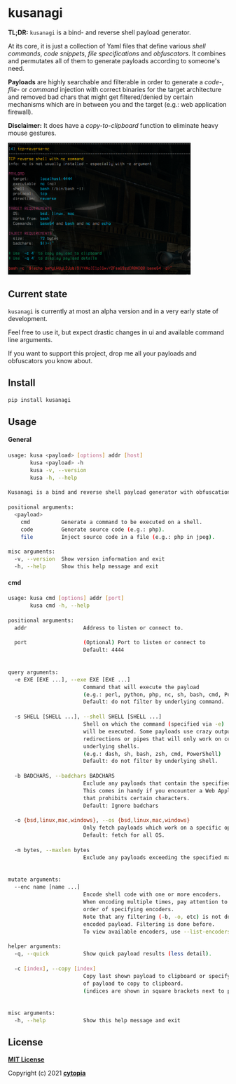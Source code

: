 # kusanagi

**TL;DR:** `kusanagi` is a bind- and reverse shell payload generator.


At its core, it is just a collection of Yaml files that define various *shell commands*,
*code snippets*, *file specifications* and *obfuscators*. It combines and permutates all of them to generate
payloads according to someone's need.

**Payloads** are highly searchable and filterable in order
to generate a *code-*, *file-* or *command* injection with correct binaries for the target architecture
and removed bad chars that might get filtered/denied by certain mechanisms which are in between you and the target (e.g.: web application firewall).

**Disclaimer:** It does have a *copy-to-clipboard* function to eliminate heavy mouse gestures.

<img src="doc/screenshot01.png" height="300px;" style="height: 300px;" />



## Current state

`kusanagi` is currently at most an alpha version and in a very early state of development.

Feel free to use it, but expect drastic changes in ui and available command line arguments.

If you want to support this project, drop me all your payloads and obfuscators you know about.



## Install
```bash
pip install kusanagi
```



## Usage

#### General
```bash
usage: kusa <payload> [options] addr [host]
       kusa <payload> -h
       kusa -v, --version
       kusa -h, --help

Kusanagi is a bind and reverse shell payload generator with obfuscation and badchar support.

positional arguments:
  <payload>
    cmd          Generate a command to be executed on a shell.
    code         Generate source code (e.g.: php).
    file         Inject source code in a file (e.g.: php in jpeg).

misc arguments:
  -v, --version  Show version information and exit
  -h, --help     Show this help message and exit
```

#### cmd
```bash
usage: kusa cmd [options] addr [port]
       kusa cmd -h, --help

positional arguments:
  addr                  Address to listen or connect to.

  port                  (Optional) Port to listen or connect to
                        Default: 4444


query arguments:
  -e EXE [EXE ...], --exe EXE [EXE ...]
                        Command that will execute the payload
                        (e.g.: perl, python, php, nc, sh, bash, cmd, PowerShell, etc)
                        Default: do not filter by underlying command.

  -s SHELL [SHELL ...], --shell SHELL [SHELL ...]
                        Shell on which the command (specified via -e)
                        will be executed. Some payloads use crazy output
                        redirections or pipes that will only work on certain
                        underlying shells.
                        (e.g.: dash, sh, bash, zsh, cmd, PowerShell)
                        Default: do not filter by underlying shell.

  -b BADCHARS, --badchars BADCHARS
                        Exclude any payloads that contain the specified bad chars.
                        This comes in handy if you encounter a Web Application Firewall
                        that prohibits certain characters.
                        Default: Ignore badchars

  -o {bsd,linux,mac,windows}, --os {bsd,linux,mac,windows}
                        Only fetch payloads which work on a specific operating system.
                        Default: fetch for all OS.

  -m bytes, --maxlen bytes
                        Exclude any payloads exceeding the specified max length.


mutate arguments:
  --enc name [name ...]
                        Encode shell code with one or more encoders.
                        When encoding multiple times, pay attention to the
                        order of specifying encoders.
                        Note that any filtering (-b, -o, etc) is not done on the
                        encoded payload. Filtering is done before.
                        To view available encoders, use --list-encoders.

helper arguments:
  -q, --quick           Show quick payload results (less detail).

  -c [index], --copy [index]
                        Copy last shown payload to clipboard or specify index
                        of payload to copy to clipboard.
                        (indices are shown in square brackets next to payload)


misc arguments:
  -h, --help            Show this help message and exit
```


## License

**[MIT License](LICENSE.txt)**

Copyright (c) 2021 **[cytopia](https://github.com/cytopia)**
